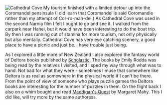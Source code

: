 ![Cathedral Cove](cath1.JPG)
My tourism finished with a limited detour up into the Coromandel pensinsula (I did learn that Coromandel is said Coromandle rather than my attempt of Cor-ro-man-del.) As Cathedral Cove was used in the second Narnia film I felt I ought to go and see it. I walked from the carpark near Hahei, but it would have been interesting to do the boat trip. By then I was running out of stamina for more tourism, not only physically but also mentally. Cathedral Cove has very eye catching scenery, a good place to have a picnic and just be. I have trouble just being.

As I explored a little more of New Zealand I also explored the fantasy world of
Deltora books published by [Scholastic](https://www.scholastic.co.uk/).
The books by Emily Rodda was being read by the relatives I visited, and I sped my way through what was to hand. Not bad for what they were - sometimes I muse that somewhere like Deltora is as real as somewhere in the physical world if I can't be there. From the point of view of someone who plays puzzle games the Deltora books are interesting for the number of puzzles in them. On the flight back I also on a whim bought and read
[Maddigan's Quest](https://southpacificpictures.com/productions/details/341/Maddigans-Quest)
by Margaret Mahy. This I did like, will try more by the same authoress.

